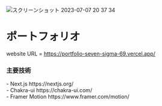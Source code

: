 ![スクリーンショット 2023-07-07 20 37 34](https://github.com/Ycamera/portfolio/assets/96303806/f66298c4-8bf0-41be-b390-0f8c7e08bb1d)

# ポートフォリオ

website URL = https://portfolio-seven-sigma-69.vercel.app/

<h3>主要技術</h3>
- Next.js https://nextjs.org/ <br>
- Chakra-ui https://chakra-ui.com/ <br>
- Framer Motion https://www.framer.com/motion/ <br>
